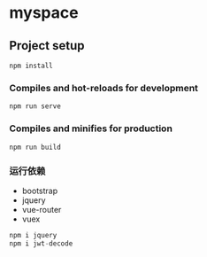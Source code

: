 # myspace

## Project setup
```
npm install
```

### Compiles and hot-reloads for development
```
npm run serve
```

### Compiles and minifies for production
```
npm run build
```

### 运行依赖

+ bootstrap
+ jquery
+ vue-router
+ vuex

```javascript
npm i jquery
npm i jwt-decode
```